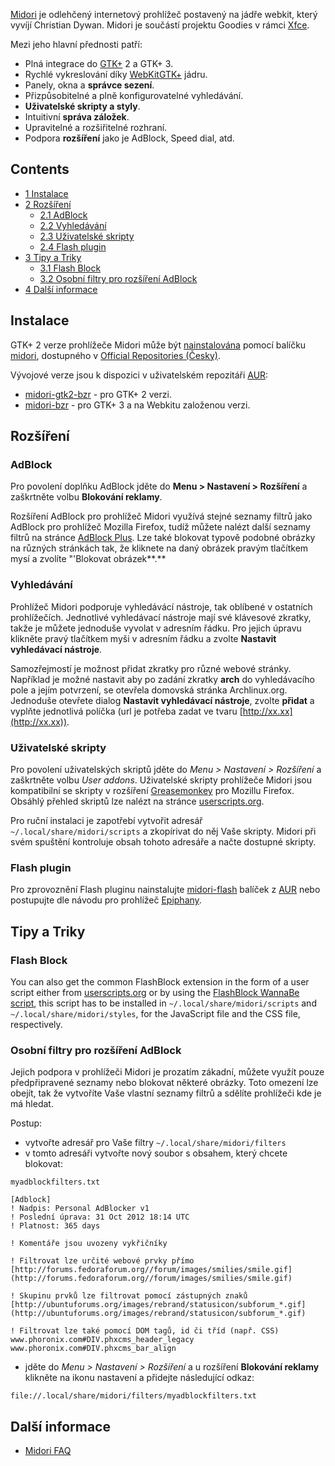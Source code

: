 [Midori](http://midoribrowser.org) je odlehčený internetový prohlížeč postavený na jádře webkit, který vyvíjí Christian Dywan. Midori je součástí projektu Goodies v rámci [Xfce](/index.php/Xfce "Xfce").

Mezi jeho hlavní přednosti patří:

*   Plná integrace do [GTK+](/index.php/GTK%2B "GTK+") 2 a GTK+ 3.
*   Rychlé vykreslování díky [WebKitGTK+](https://en.wikipedia.org/wiki/WebKit "wikipedia:WebKit") jádru.
*   Panely, okna a **správce sezení**.
*   Přizpůsobitelné a plně konfigurovatelné vyhledávání.
*   **Uživatelské skripty a styly**.
*   Intuitivní **správa záložek**.
*   Upravitelné a rozšiřitelné rozhraní.
*   Podpora **rozšíření** jako je AdBlock, Speed dial, atd.

## Contents

*   [1 Instalace](#Instalace)
*   [2 Rozšíření](#Roz.C5.A1.C3.AD.C5.99en.C3.AD)
    *   [2.1 AdBlock](#AdBlock)
    *   [2.2 Vyhledávání](#Vyhled.C3.A1v.C3.A1n.C3.AD)
    *   [2.3 Uživatelské skripty](#U.C5.BEivatelsk.C3.A9_skripty)
    *   [2.4 Flash plugin](#Flash_plugin)
*   [3 Tipy a Triky](#Tipy_a_Triky)
    *   [3.1 Flash Block](#Flash_Block)
    *   [3.2 Osobní filtry pro rozšíření AdBlock](#Osobn.C3.AD_filtry_pro_roz.C5.A1.C3.AD.C5.99en.C3.AD_AdBlock)
*   [4 Další informace](#Dal.C5.A1.C3.AD_informace)

## Instalace

GTK+ 2 verze prohlížeče Midori může být [nainstalována](/index.php/Pacman "Pacman") pomocí balíčku [midori](https://www.archlinux.org/packages/?name=midori), dostupného v [Official Repositories (Česky)](/index.php/Official_Repositories_(%C4%8Cesky) "Official Repositories (Česky)").

Vývojové verze jsou k dispozici v uživatelském repozitáři [AUR](/index.php/AUR "AUR"):

*   [midori-gtk2-bzr](https://aur.archlinux.org/packages/midori-gtk2-bzr/) - pro GTK+ 2 verzi.
*   [midori-bzr](https://aur.archlinux.org/packages/midori-bzr/) - pro GTK+ 3 a na Webkitu založenou verzi.

## Rozšíření

### AdBlock

Pro povolení doplňku AdBlock jděte do **Menu > Nastavení > Rozšíření** a zaškrtněte volbu **Blokování reklamy**.

Rozšíření AdBlock pro prohlížeč Midori využívá stejné seznamy filtrů jako AdBlock pro prohlížeč Mozilla Firefox, tudíž můžete nalézt další seznamy filtrů na stránce [AdBlock Plus](http://easylist.adblockplus.org/en/). Lze také blokovat typově podobné obrázky na různých stránkách tak, že kliknete na daný obrázek pravým tlačítkem mysí a zvolíte "'Blokovat obrázek**.**

### Vyhledávání

Prohlížeč Midori podporuje vyhledávácí nástroje, tak oblíbené v ostatních prohlížečích. Jednotlivé vyhledávací nástroje mají své klávesové zkratky, takže je můžete jednoduše vyvolat v adresním řádku. Pro jejich úpravu klikněte pravý tlačítkem myši v adresním řádku a zvolte **Nastavit vyhledávací nástroje**.

Samozřejmostí je možnost přidat zkratky pro různé webové stránky. Například je možné nastavit aby po zadání zkratky **arch** do vyhledávacího pole a jejím potvrzení, se otevřela domovská stránka Archlinux.org. Jednoduše otevřete dialog **Nastavit vyhledávací nástroje**, zvolte **přidat** a vyplňte jednotlivá políčka (url je potřeba zadat ve tvaru [http://xx.xx](http://xx.xx)).

### Uživatelské skripty

Pro povolení uživatelských skriptů jděte do _Menu > Nastavení > Rozšíření_ a zaškrtněte volbu _User addons_. Uživatelské skripty prohlížeče Midori jsou kompatibilní se skripty v rozšíření [Greasemonkey](https://addons.mozilla.org/en-US/firefox/addon/greasemonkey/) pro Mozillu Firefox. Obsáhlý přehled skriptů lze nalézt na stránce [userscripts.org](http://userscripts.org/).

Pro ruční instalaci je zapotřebí vytvořit adresář `~/.local/share/midori/scripts` a zkopírivat do něj Vaše skripty. Midori při svém spuštění kontroluje obsah tohoto adresáře a načte dostupné skripty.

### Flash plugin

Pro zprovoznění Flash pluginu nainstalujte [midori-flash](https://aur.archlinux.org/packages/midori-flash/) balíček z [AUR](/index.php/AUR "AUR") nebo postupujte dle návodu pro prohlížeč [Epiphany](/index.php/Epiphany "Epiphany").

## Tipy a Triky

### Flash Block

You can also get the common FlashBlock extension in the form of a user script either from [userscripts.org](http://userscripts.org/scripts/show/46673) or by using the [FlashBlock WannaBe script](http://rightfootin.blogspot.fr/2009/04/flashblock-wannabe.html), this script has to be installed in `~/.local/share/midori/scripts` and `~/.local/share/midori/styles`, for the JavaScript file and the CSS file, respectively.

### Osobní filtry pro rozšíření AdBlock

Jejich podpora v prohlížeči Midori je prozatím zákadní, můžete využít pouze předpřipravené seznamy nebo blokovat některé obrázky. Toto omezení lze obejít, tak že vytvoříte Vaše vlastní seznamy filtrů a sdělíte prohlížeči kde je má hledat.

Postup:

*   vytvořte adresář pro Vaše filtry `~/.local/share/midori/filters`
*   v tomto adresáři vytvořte nový soubor s obsahem, který chcete blokovat:

 `myadblockfilters.txt` 

```
[Adblock]
! Nadpis: Personal AdBlocker v1
! Poslední úprava: 31 Oct 2012 18:14 UTC
! Platnost: 365 days

! Komentáře jsou uvozeny vykřičníky

! Filtrovat lze určité webové prvky přímo
[http://forums.fedoraforum.org//forum/images/smilies/smile.gif](http://forums.fedoraforum.org//forum/images/smilies/smile.gif)

! Skupinu prvků lze filtrovat pomocí zástupných znaků
[http://ubuntuforums.org/images/rebrand/statusicon/subforum_*.gif](http://ubuntuforums.org/images/rebrand/statusicon/subforum_*.gif)

! Filtrovat lze také pomocí DOM tagů, id či tříd (např. CSS)
www.phoronix.com#DIV.phxcms_header_legacy
www.phoronix.com#DIV.phxcms_bar_align

```

*   jděte do _Menu > Nastavení > Rozšíření_ a u rozšíření **Blokování reklamy** klikněte na ikonu nastavení a přidejte následující odkaz:

```
file://.local/share/midori/filters/myadblockfilters.txt

```

## Další informace

*   [Midori FAQ](http://wiki.xfce.org/midori/faq)